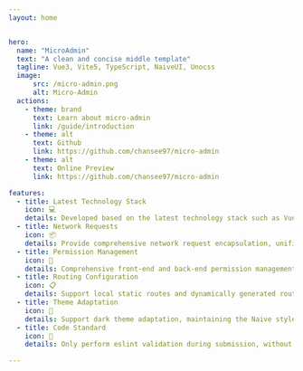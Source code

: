 ```yaml
---
layout: home


hero:
  name: "MicroAdmin"
  text: "A clean and concise middle template"
  tagline: Vue3, Vite5, TypeScript, NaiveUI, Unocss
  image:
      src: /micro-admin.png
      alt: Micro-Admin
  actions:
    - theme: brand
      text: Learn about micro-admin
      link: /guide/introduction
    - theme: alt
      text: Github
      link: https://github.com/chansee97/micro-admin
    - theme: alt
      text: Online Preview
      link: https://github.com/chansee97/micro-admin

features:
  - title: Latest Technology Stack
    icon: 💻
    details: Developed based on the latest technology stack such as Vue3, Vite5, TypeScript, NaiveUI, Unocss
  - title: Network Requests
    icon: 📦
    details: Provide comprehensive network request encapsulation, unified response handling, and multi-scenario capabilities
  - title: Permission Management
    icon: 🔑
    details: Comprehensive front-end and back-end permission management solution
  - title: Routing Configuration
    icon: 📋
    details: Support local static routes and dynamically generated routes returned by the backend, making routing simple and easy to configure
  - title: Theme Adaptation
    icon: 🎨
    details: Support dark theme adaptation, maintaining the Naive style of the interface
  - title: Code Standard
    icon: 📝
    details: Only perform eslint validation during submission, without excessive restrictions, making development easier

---
```

